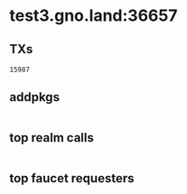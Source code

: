 # test3.gno.land:36657

## TXs
```
15987
```

## addpkgs
```
```

## top realm calls
```
```

## top faucet requesters
```
```

